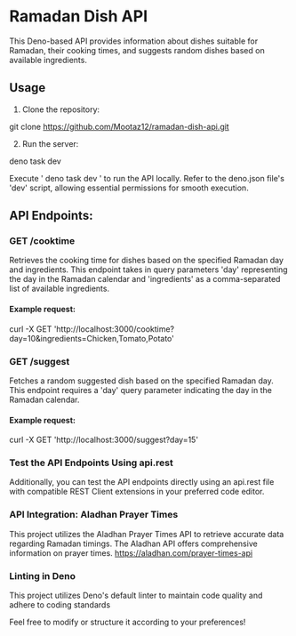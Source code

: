 # Ramadan Dish API

This Deno-based API provides information about dishes suitable for Ramadan, their cooking times, and suggests random dishes based on available ingredients.

## Usage

1. Clone the repository:

git clone https://github.com/Mootaz12/ramadan-dish-api.git

2. Run the server:

deno task dev

Execute ' deno task dev ' to run the API locally. Refer to the deno.json file's 'dev' script, allowing essential permissions for smooth execution.

## API Endpoints:

### GET /cooktime

Retrieves the cooking time for dishes based on the specified Ramadan day and ingredients. This endpoint takes in query parameters 'day' representing the day in the Ramadan calendar and 'ingredients' as a comma-separated list of available ingredients.

#### Example request:

curl -X GET 'http://localhost:3000/cooktime?day=10&ingredients=Chicken,Tomato,Potato'

### GET /suggest

Fetches a random suggested dish based on the specified Ramadan day. This endpoint requires a 'day' query parameter indicating the day in the Ramadan calendar.

#### Example request:

curl -X GET 'http://localhost:3000/suggest?day=15'

### Test the API Endpoints Using api.rest

Additionally, you can test the API endpoints directly using an api.rest file with compatible REST Client extensions in your preferred code editor.

### API Integration: Aladhan Prayer Times

This project utilizes the Aladhan Prayer Times API to retrieve accurate data regarding Ramadan timings. The Aladhan API offers comprehensive information on prayer times.
https://aladhan.com/prayer-times-api

### Linting in Deno

This project utilizes Deno's default linter to maintain code quality and adhere to coding standards

Feel free to modify or structure it according to your preferences!
